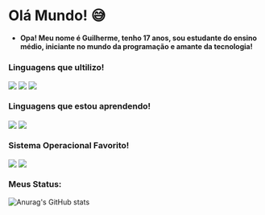 # Olá Mundo! 😅

- **Opa! Meu nome é Guilherme, tenho 17 anos, sou estudante do ensino médio, iniciante no mundo da programação e amante da tecnologia!**

### Linguagens que ultilizo!

<div class="html" style= "display: inline_block;">
<img align="center" alt"aaa" src="https://img.shields.io/badge/HTML-239120?style=for-the-badge&logo=html5&logoColor=white&color=orange">
<img align="center" alt"aaa" src="https://img.shields.io/badge/CSS3-1572B6?style=for-the-badge&logo=css3&logoColor=white">
<img align="center" alt"aaa" src="https://img.shields.io/badge/C-00599C?style=for-the-badge&logo=c&logoColor=white">
</div>

### Linguagens que estou aprendendo!

<div class="html" style= "display: inline_block;">
<img align="center" alt"aaa" src="https://img.shields.io/badge/Python-3776AB?style=for-the-badge&logo=python&logoColor=white">
<img align="center" alt"aaa" src="https://img.shields.io/badge/C%2B%2B-00599C?style=for-the-badge&logo=c%2B%2B&logoColor=white">
</div>

### Sistema Operacional Favorito!

<div class="sistema" style="display: inline_block;">
<img align="center" alt"bbb" src="https://img.shields.io/badge/Debian-A81D33?style=for-the-badge&logo=debian&logoColor=white">
<img align="center" alt"bbb" src="https://img.shields.io/badge/Linux-FCC624?style=for-the-badge&logo=linux&logoColor=black">
</div>




### Meus Status:


![Anurag's GitHub stats](https://github-readme-stats.vercel.app/api?username=guilhermedev2006&show_icons=true&theme=dracula)
